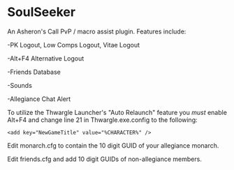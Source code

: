 # SoulSeeker
An Asheron's Call PvP / macro assist plugin. Features include:

-PK Logout, Low Comps Logout, Vitae Logout

-Alt+F4 Alternative Logout

-Friends Database

-Sounds

-Allegiance Chat Alert

To utilize the Thwargle Launcher's "Auto Relaunch" feature you *must*
enable Alt+F4 and change line 21 in Thwargle.exe.config to the following:

    <add key="NewGameTitle" value="%CHARACTER%" />

Edit monarch.cfg to contain the 10 digit GUID of your allegiance monarch.

Edit friends.cfg and add 10 digit GUIDs of non-allegiance members.
